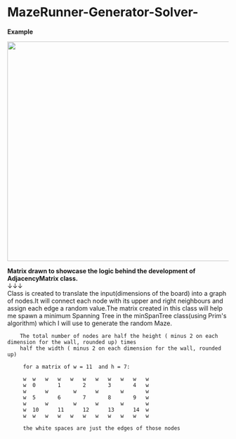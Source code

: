 # MazeRunner-Generator-Solver-

**Example**

<img src="https://thumbs.gfycat.com/DistortedSpicyBackswimmer-size_restricted.gif" width="900" height="500" />

**Matrix drawn to showcase the logic behind the development of AdjacencyMatrix class.**   
        ↓↓↓  
        Class is created to translate the input(dimensions of the board) into a graph of nodes.It will connect each node with its upper and right neighbours and assign each edge
        a random value.The matrix created in this class will help me spawn a minimum Spanning Tree in the minSpanTree class(using Prim's algorithm)  which I will use to  generate
        the random Maze.
        
        The total number of nodes are half the height ( minus 2 on each dimension for the wall, rounded up) times
        half the width ( minus 2 on each dimension for the wall, rounded up)

         for a matrix of w = 11  and h = 7:

         w  w   w   w   w   w   w   w   w   w   w
         w  0       1       2       3       4   w
         w      w        w      w       w       w
         w  5       6       7       8       9   w
         w      w        w      w       w       w
         w  10      11      12      13      14  w
         w  w   w   w   w   w   w   w   w   w   w

         the white spaces are just the edges of those nodes
         
        
